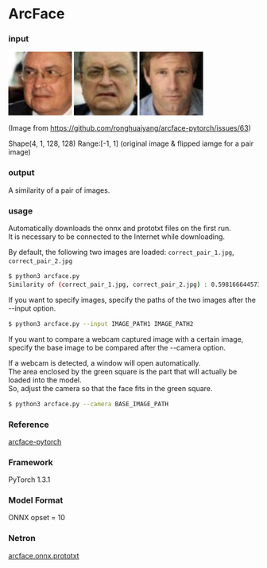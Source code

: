 # ArcFace

### input

![correct_pair_1_image](correct_pair_1.jpg)
![correct_pair_2_image](correct_pair_2.jpg)
![incorrect_iamge](incorrect.jpg)

(Image from https://github.com/ronghuaiyang/arcface-pytorch/issues/63)

Shape(4, 1, 128, 128) Range:[-1, 1]  (original image & flipped iamge for a pair image)

### output
A similarity of a pair of images.


### usage
Automatically downloads the onnx and prototxt files on the first run.  
It is necessary to be connected to the Internet while downloading.

By default, the following two images are loaded: `correct_pair_1.jpg`, `correct_pair_2.jpg`
``` bash
$ python3 arcface.py
Similarity of (correct_pair_1.jpg, correct_pair_2.jpg) : 0.5981666445732117
```

If you want to specify images, specify the paths of the two images after the --input option.
``` bash
$ python3 arcface.py --input IMAGE_PATH1 IMAGE_PATH2
```

If you want to compare a webcam captured image with a certain image, specify the base image to be compared after the --camera option.

If a webcam is detected, a window will open automatically.  
The area enclosed by the green square is the part that will actually be loaded into the model.  
So, adjust the camera so that the face fits in the green square.
```bash
$ python3 arcface.py --camera BASE_IMAGE_PATH
```



### Reference
[arcface-pytorch](https://github.com/ronghuaiyang/arcface-pytorch)


### Framework
PyTorch 1.3.1


### Model Format
ONNX opset = 10


### Netron
[arcface.onnx.prototxt](https://lutzroeder.github.io/netron/?url=https://storage.googleapis.com/ailia-models/arcface/arcface.onnx.prototxt)

